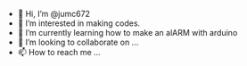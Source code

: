 - 👋 Hi, I’m @jumc672
- 👀 I’m interested in  making codes.
- 🌱 I’m currently learning  how to  make an alARM  with arduino
- 💞️ I’m looking to collaborate on ...
- 📫 How to reach me ...

<!---
jumc672/jumc672 is a ✨ special ✨ repository because its `README.md` (this file) appears on your GitHub profile.
You can click the Preview link to take a look at your changes.
--->
